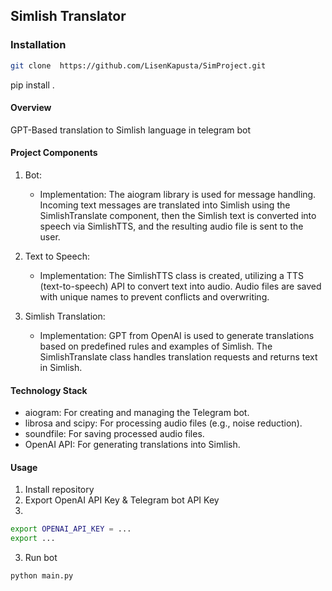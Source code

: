 ## Simlish Translator

### Installation
```bash
git clone  https://github.com/LisenKapusta/SimProject.git
```

pip install .

#### Overview

GPT-Based translation to Simlish language in telegram bot
#### Project Components

1. Bot:
   - Implementation: The aiogram library is used for message handling. Incoming text messages are translated into Simlish using the SimlishTranslate component, then the Simlish text is converted into speech via SimlishTTS, and the resulting audio file is sent to the user.

2. Text to Speech:
   - Implementation: The SimlishTTS class is created, utilizing a TTS (text-to-speech) API to convert text into audio. Audio files are saved with unique names to prevent conflicts and overwriting.

3. Simlish Translation:
   - Implementation: GPT from OpenAI is used to generate translations based on predefined rules and examples of Simlish. The SimlishTranslate class handles translation requests and returns text in Simlish.

#### Technology Stack

- aiogram: For creating and managing the Telegram bot.
- librosa and scipy: For processing audio files (e.g., noise reduction).
- soundfile: For saving processed audio files.
- OpenAI API: For generating translations into Simlish.

#### Usage
1. Install repository
2. Export OpenAI API Key & Telegram bot API Key
3. 
```bash
export OPENAI_API_KEY = ...
export ...
```
3. Run bot
```bash
python main.py
```
